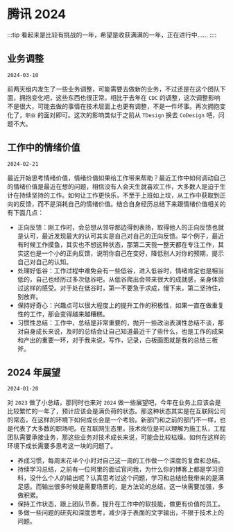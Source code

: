 # 腾讯 2024

:::tip
看起来是比较有挑战的一年，希望是收获满满的一年，正在进行中......
::::

## 业务调整

`2024-03-10`

前两天组内发生了一些业务调整，可能需要去做新的业务，不过还是在这个团队下面，拥抱变化吧，这些东西也很正常。相比于去年在 `CDC` 的调整，这次调整影响不是很大，可能去做的事情在技术层面上也更有调整，不是一件坏事。再次拥抱变化了，`职业` 的面对即可。这次的影响类似于之前从 `TDesign` 换去 `CoDesign` 吧，问题不大。

## 工作中的情绪价值

`2024-02-21`

最近开始思考情绪价值，情绪价值如果给工作带来帮助？最近工作中如何调动自己的情绪价值是最近在想的问题，相信没有人会天生就喜欢工作，大多数人是迫于生计在持续坚持的工作。如何让工作更快乐，不至于上班如上坟，从工作中获取到正向的反馈，而不是消耗自己的情绪价值。结合自身经历总结下来跟情绪价值相关的有下面几点：

- 正向反馈：刚工作时，会总想从领导那边得到表扬，取得他人的正向反馈也就是认可，最近发现最大的认可其实是自己对自己的正向反馈。举个例子，最近有时候工作摸鱼，其实也不想这种状态，那第二天我一整天都在专注工作，其实这也是一个小的正向反馈，说明你自己在变好，降低别人对你的预期，提示自己对自己的认知。
- 处理好低谷：工作过程中难免会有一些低谷，进入低谷时，情绪肯定也是相当低的，自己也经历过多次低谷吧，从低谷爬出会带来很大的成就感，亲身体验过这样的感受。对于处在低谷时，第一不要急于求成，慢下来，第二坚持住，别放弃。
- 保持好奇心：兴趣点可以很大程度上的提升工作的积极性，如果一直在做重复性的工作，那会变得越来越糟糕。
- 习惯性总结：工作中，总结是非常重要的，抛开一些政治表演性总结不谈，那对自身成长来说，及时的总结会让自己知道最近干了些什么，也是工作的成果和产出的重要一环，对于我来说，写作，记录，白板画图就是我的总结三板斧。

## 2024 年展望

`2024-01-20`

对 `2023` 做了小总结，那同时也来对 `2024` 做一些展望吧，今年在业务上应该会是比较繁忙的一年了，预计应该会是满负荷的状态。那这种状态其实是在互联网公司的常态，在这样的环境下如何成长会是一个考验。新部门和之前的部门不一样，也是代表了大多数的职场吧。在互联网生态里，技术岗位是可以理解为施工队，工程团队需要承接业务，那这些业务对技术成长来说，可能会比较枯燥。如何在这样的环境下成长需要多思考这一块的问题了。

- 养成习惯，每周末花半个小时对自己这一周的工作做一个深度的复盘和总结。
- 持续学习总结，之前有一位阿里的面试官问我，为什么你的博客上都是学习资料，没什么个人的输出呢？认真思考过这个问题，学习和总结给我带来的是满足感。而输出很多时候是需要场景的，是方法论的总结，这一块需要加强，多做积累。
- 保持工作状态，跟上团队节奏，提升在工作中的软技能，做更有价值的员工。
- 多做一些问题的研究和深度思考，减少浮于表面的文字输出，不限于技术上的问题。
